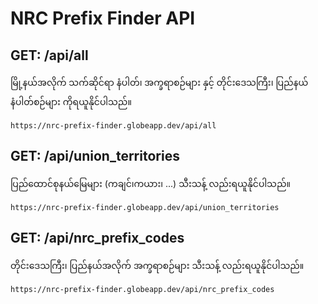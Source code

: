 # NRC Prefix Finder API

## GET: /api/all

မြို့နယ်အလိုက် သက်ဆိုင်ရာ နံပါတ်၊ အက္ခရာစဉ်များ နှင့် တိုင်းဒေသကြီး၊ ပြည်နယ် နံပါတ်စဉ်များ ကိုရယူနိုင်ပါသည်။

```
https://nrc-prefix-finder.globeapp.dev/api/all
```
## GET: /api/union_territories
ပြည်ထောင်စုနယ်မြေများ (ကချင်၊ကယား၊ ...)  သီးသန့် လည်းရယူနိုင်ပါသည်။

```
https://nrc-prefix-finder.globeapp.dev/api/union_territories
```
## GET: /api/nrc_prefix_codes
တိုင်းဒေသကြီး၊ ပြည်နယ်အလိုက် အက္ခရာစဉ်များ သီးသန့် လည်းရယူနိုင်ပါသည်။

```
https://nrc-prefix-finder.globeapp.dev/api/nrc_prefix_codes
```

